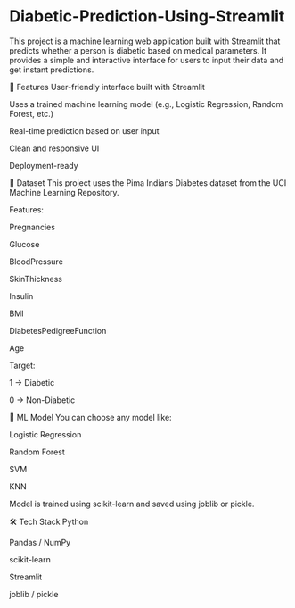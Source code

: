 ﻿# Diabetic-Prediction-Using-Streamlit
This project is a machine learning web application built with Streamlit that predicts whether a person is diabetic based on medical parameters. It provides a simple and interactive interface for users to input their data and get instant predictions.

🚀 Features
User-friendly interface built with Streamlit

Uses a trained machine learning model (e.g., Logistic Regression, Random Forest, etc.)

Real-time prediction based on user input

Clean and responsive UI

Deployment-ready

📁 Dataset
This project uses the Pima Indians Diabetes dataset from the UCI Machine Learning Repository.

Features:

Pregnancies

Glucose

BloodPressure

SkinThickness

Insulin

BMI

DiabetesPedigreeFunction

Age

Target:

1 → Diabetic

0 → Non-Diabetic

🧠 ML Model
You can choose any model like:

Logistic Regression

Random Forest

SVM

KNN

Model is trained using scikit-learn and saved using joblib or pickle.

🛠️ Tech Stack
Python

Pandas / NumPy

scikit-learn

Streamlit

joblib / pickle
